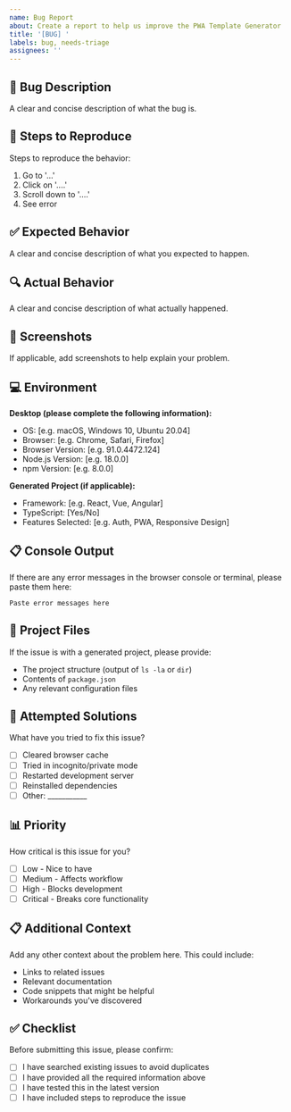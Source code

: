 ```yaml
---
name: Bug Report
about: Create a report to help us improve the PWA Template Generator
title: '[BUG] '
labels: bug, needs-triage
assignees: ''
---
```


## 🐛 Bug Description
A clear and concise description of what the bug is.

## 🔄 Steps to Reproduce
Steps to reproduce the behavior:
1. Go to '...'
2. Click on '....'
3. Scroll down to '....'
4. See error

## ✅ Expected Behavior
A clear and concise description of what you expected to happen.

## 🔍 Actual Behavior
A clear and concise description of what actually happened.

## 📸 Screenshots
If applicable, add screenshots to help explain your problem.

## 💻 Environment
**Desktop (please complete the following information):**
- OS: [e.g. macOS, Windows 10, Ubuntu 20.04]
- Browser: [e.g. Chrome, Safari, Firefox]
- Browser Version: [e.g. 91.0.4472.124]
- Node.js Version: [e.g. 18.0.0]
- npm Version: [e.g. 8.0.0]

**Generated Project (if applicable):**
- Framework: [e.g. React, Vue, Angular]
- TypeScript: [Yes/No]
- Features Selected: [e.g. Auth, PWA, Responsive Design]

## 📋 Console Output
If there are any error messages in the browser console or terminal, please paste them here:

```
Paste error messages here
```

## 📁 Project Files
If the issue is with a generated project, please provide:
- The project structure (output of `ls -la` or `dir`)
- Contents of `package.json`
- Any relevant configuration files

## 🔧 Attempted Solutions
What have you tried to fix this issue?
- [ ] Cleared browser cache
- [ ] Tried in incognito/private mode
- [ ] Restarted development server
- [ ] Reinstalled dependencies
- [ ] Other: ___________

## 📊 Priority
How critical is this issue for you?
- [ ] Low - Nice to have
- [ ] Medium - Affects workflow
- [ ] High - Blocks development
- [ ] Critical - Breaks core functionality

## 📋 Additional Context
Add any other context about the problem here. This could include:
- Links to related issues
- Relevant documentation
- Code snippets that might be helpful
- Workarounds you've discovered

## ✅ Checklist
Before submitting this issue, please confirm:
- [ ] I have searched existing issues to avoid duplicates
- [ ] I have provided all the required information above
- [ ] I have tested this in the latest version
- [ ] I have included steps to reproduce the issue